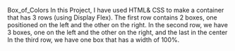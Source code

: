 Box_of_Colors
In this Project, I have used HTML& CSS to make a container that has 3 rows (using Display Flex). The first row contains 2 boxes, one positioned on the left and the other on the right. In the second row, we have 3 boxes, one on the left and the other on the right, and the last in the center In the third row, we have one box that has a width of 100%.
